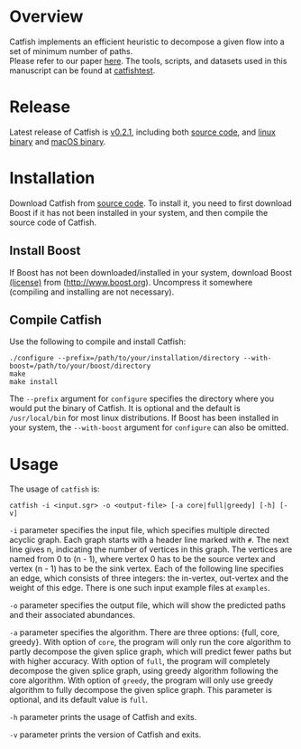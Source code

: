 # Overview

Catfish implements an efficient heuristic to decompose a given flow into a set of minimum number of paths.  
Please refer to our paper [here](10.1109/TCBB.2017.2779509).
The tools, scripts, and datasets used in this manuscript can be found at 
[catfishtest](https://github.com/Kingsford-Group/catfishtest).

# Release
Latest release of Catfish is [v0.2.1](https://github.com/Kingsford-Group/catfish/releases/tag/v0.2.1),
including both [source code](https://github.com/Kingsford-Group/catfish/releases/download/v0.2.1/catfish-0.2.1.tar.gz),
and [linux binary](https://github.com/Kingsford-Group/catfish/releases/download/v0.2.1/catfish-0.2.1_linux_x86_64.tar.gz)
and [macOS binary](https://github.com/Kingsford-Group/catfish/releases/download/v0.2.1/catfish-0.2.1_macOS_10.10.tar.gz).


# Installation
Download Catfish from
[source code](https://github.com/Kingsford-Group/catfish/releases/download/v0.2.1/catfish-0.2.1.tar.gz).
To install it, you need to first download 
Boost if it has not been installed in your system,
and then compile the source code of Catfish.

## Install Boost
If Boost has not been downloaded/installed in your system, download Boost
[(license)](http://www.boost.org/LICENSE_1_0.txt) from (http://www.boost.org).
Uncompress it somewhere (compiling and installing are not necessary).

## Compile Catfish
Use the following to compile and install Catfish:
```
./configure --prefix=/path/to/your/installation/directory --with-boost=/path/to/your/boost/directory
make
make install
```
The `--prefix` argument for `configure` specifies the directory where you would put the binary of Catfish.
It is optional and the default is `/usr/local/bin` for most linux distributions.
If Boost has been installed in your system, the `--with-boost` argument for `configure` can also be omitted.


# Usage

The usage of `catfish` is:
```
catfish -i <input.sgr> -o <output-file> [-a core|full|greedy] [-h] [-v]
```

`-i` parameter specifies the input file,
which specifies multiple directed acyclic graph. 
Each graph starts with a header line marked with `#`.
The next line gives n, indicating the number of vertices in this graph.
The vertices are named from 0 to (n - 1), where vertex 0 has to be the source vertex
and vertex (n - 1) has to be the sink vertex. 
Each of the following line specifies an edge, which consists of three integers:
the in-vertex, out-vertex and the weight of this edge. 
There is one such input example files at `examples`.

`-o` parameter specifies the output file, which will show the predicted paths
and their associated abundances.

`-a` parameter specifies the algorithm.
There are three options: {full, core, greedy}.
With option of `core`, the program will only run the core algorithm to partly
decompose the given splice graph, which will predict fewer paths but with
higher accuracy.
With option of `full`, the program will completely
decompose the given splice graph, using greedy algorithm following the core algorithm.
With option of `greedy`, the program will only use greedy algorithm to fully decompose
the given splice graph. This parameter is optional, and its default value is `full`.

`-h` parameter prints the usage of Catfish and exits.

`-v` parameter prints the version of Catfish and exits.
